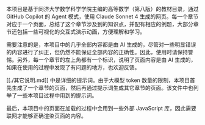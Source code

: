 本项目是基于同济大学数学科学学院主编的高等数学（第八版）的教材目录，通过 GitHub Copilot 的 Agent 模式，使用 Claude Sonnet 4 生成的网页。每一个章节对应于一个页面，总结了这个章节涉及到的知识点，并配有相应的例题，大部分章节还包括一些可视化的交互式演示动画，方便理解和学习。

需要注意的是，本项目中的几乎全部内容都是由 AI 生成的，尽管对一些明显错误的内容进行了纠正，但仍然不能保证全部内容的正确性。因此，使用时请保持警惕。另外，每一个章节的左上角都有一个标识，说明了页面内容是由 AI 生成的，如果在使用的过程中发现了有问题的地方，也欢迎反馈。

[[./其它说明.md]] 中是详细的提示词。由于大模型 token 数量的限制，本项目首先生成了一个章节的页面，然后再通过提示词生成其它章节的页面。该文件中也列举了一些本项目过程中用到的提示词。

最后，本项目中的页面在加载的过程中会用到一些外部 JavaScript 库，因此需要联网才能够正确渲染页面的内容。
